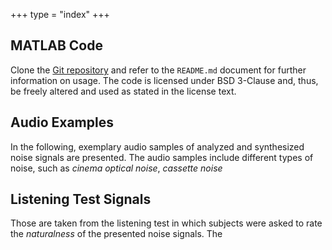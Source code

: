 +++
type = "index"
+++

## MATLAB Code

Clone the [Git repository](https://tgm-git.jade-hs.de/pub/AES2016_NoiseSynthesis.git) and refer to the `README.md` document for further information on usage. The code is licensed under BSD 3-Clause and, thus, be freely altered and used as stated in the license text.

## Audio Examples

In the following, exemplary audio samples of analyzed and synthesized noise signals are presented. The audio samples include different types of noise, such as *cinema optical noise*, *cassette noise*

## Listening Test Signals

Those are taken from the listening test in which subjects were asked to rate the *naturalness* of the presented noise signals. The
